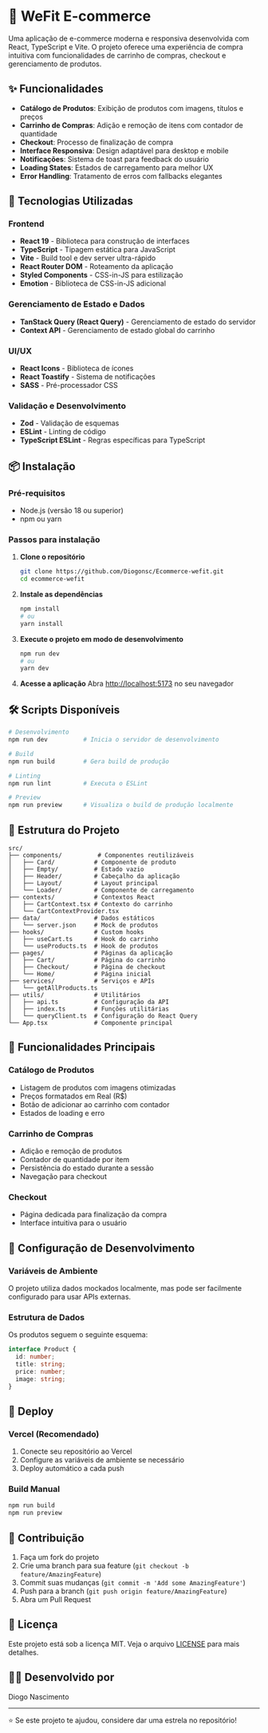 # 🛒 WeFit E-commerce

Uma aplicação de e-commerce moderna e responsiva desenvolvida com React, TypeScript e Vite. O projeto oferece uma experiência de compra intuitiva com funcionalidades de carrinho de compras, checkout e gerenciamento de produtos.

## ✨ Funcionalidades

- **Catálogo de Produtos**: Exibição de produtos com imagens, títulos e preços
- **Carrinho de Compras**: Adição e remoção de itens com contador de quantidade
- **Checkout**: Processo de finalização de compra
- **Interface Responsiva**: Design adaptável para desktop e mobile
- **Notificações**: Sistema de toast para feedback do usuário
- **Loading States**: Estados de carregamento para melhor UX
- **Error Handling**: Tratamento de erros com fallbacks elegantes

## 🚀 Tecnologias Utilizadas

### Frontend
- **React 19** - Biblioteca para construção de interfaces
- **TypeScript** - Tipagem estática para JavaScript
- **Vite** - Build tool e dev server ultra-rápido
- **React Router DOM** - Roteamento da aplicação
- **Styled Components** - CSS-in-JS para estilização
- **Emotion** - Biblioteca de CSS-in-JS adicional

### Gerenciamento de Estado e Dados
- **TanStack Query (React Query)** - Gerenciamento de estado do servidor
- **Context API** - Gerenciamento de estado global do carrinho

### UI/UX
- **React Icons** - Biblioteca de ícones
- **React Toastify** - Sistema de notificações
- **SASS** - Pré-processador CSS

### Validação e Desenvolvimento
- **Zod** - Validação de esquemas
- **ESLint** - Linting de código
- **TypeScript ESLint** - Regras específicas para TypeScript

## 📦 Instalação

### Pré-requisitos
- Node.js (versão 18 ou superior)
- npm ou yarn

### Passos para instalação

1. **Clone o repositório**
   ```bash
   git clone https://github.com/Diogonsc/Ecommerce-wefit.git
   cd ecommerce-wefit
   ```

2. **Instale as dependências**
   ```bash
   npm install
   # ou
   yarn install
   ```

3. **Execute o projeto em modo de desenvolvimento**
   ```bash
   npm run dev
   # ou
   yarn dev
   ```

4. **Acesse a aplicação**
   Abra [http://localhost:5173](http://localhost:5173) no seu navegador

## 🛠️ Scripts Disponíveis

```bash
# Desenvolvimento
npm run dev          # Inicia o servidor de desenvolvimento

# Build
npm run build        # Gera build de produção

# Linting
npm run lint         # Executa o ESLint

# Preview
npm run preview      # Visualiza o build de produção localmente
```

## 📁 Estrutura do Projeto

```
src/
├── components/          # Componentes reutilizáveis
│   ├── Card/           # Componente de produto
│   ├── Empty/          # Estado vazio
│   ├── Header/         # Cabeçalho da aplicação
│   ├── Layout/         # Layout principal
│   └── Loader/         # Componente de carregamento
├── contexts/           # Contextos React
│   ├── CartContext.tsx # Contexto do carrinho
│   └── CartContextProvider.tsx
├── data/               # Dados estáticos
│   └── server.json     # Mock de produtos
├── hooks/              # Custom hooks
│   ├── useCart.ts      # Hook do carrinho
│   └── useProducts.ts  # Hook de produtos
├── pages/              # Páginas da aplicação
│   ├── Cart/           # Página do carrinho
│   ├── Checkout/       # Página de checkout
│   └── Home/           # Página inicial
├── services/           # Serviços e APIs
│   └── getAllProducts.ts
├── utils/              # Utilitários
│   ├── api.ts          # Configuração da API
│   ├── index.ts        # Funções utilitárias
│   └── queryClient.ts  # Configuração do React Query
└── App.tsx             # Componente principal
```

## 🎯 Funcionalidades Principais

### Catálogo de Produtos
- Listagem de produtos com imagens otimizadas
- Preços formatados em Real (R$)
- Botão de adicionar ao carrinho com contador
- Estados de loading e erro

### Carrinho de Compras
- Adição e remoção de produtos
- Contador de quantidade por item
- Persistência do estado durante a sessão
- Navegação para checkout

### Checkout
- Página dedicada para finalização da compra
- Interface intuitiva para o usuário

## 🔧 Configuração de Desenvolvimento

### Variáveis de Ambiente
O projeto utiliza dados mockados localmente, mas pode ser facilmente configurado para usar APIs externas.

### Estrutura de Dados
Os produtos seguem o seguinte esquema:
```typescript
interface Product {
  id: number;
  title: string;
  price: number;
  image: string;
}
```

## 🚀 Deploy

### Vercel (Recomendado)
1. Conecte seu repositório ao Vercel
2. Configure as variáveis de ambiente se necessário
3. Deploy automático a cada push

### Build Manual
```bash
npm run build
npm run preview
```

## 🤝 Contribuição

1. Faça um fork do projeto
2. Crie uma branch para sua feature (`git checkout -b feature/AmazingFeature`)
3. Commit suas mudanças (`git commit -m 'Add some AmazingFeature'`)
4. Push para a branch (`git push origin feature/AmazingFeature`)
5. Abra um Pull Request

## 📝 Licença

Este projeto está sob a licença MIT. Veja o arquivo [LICENSE](LICENSE) para mais detalhes.

## 👨‍💻 Desenvolvido por

Diogo Nascimento

---

⭐ Se este projeto te ajudou, considere dar uma estrela no repositório!
